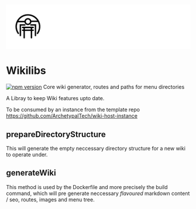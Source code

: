 ![Arcetypal Repo](./archetypal-heading.jpg)
# Wikilibs
[![npm version](https://badge.fury.io/js/@archetypaltech%2Fwikilibs.svg)](https://badge.fury.io/js/@archetypaltech%2Fwikilibs)
Core wiki generator, routes and paths for menu directories

A Libray to keep Wiki features upto date.

To be consumed by an instance from the template repo https://github.com/ArchetypalTech/wiki-host-instance

## prepareDirectoryStructure
This will generate the empty neccessary directory structure for a new wiki to operate under. 

## generateWiki
This method is used by the Dockerfile and more precisely the build command, which will pre generate neccessary _flavoured_ markdown content / seo, routes, images and menu tree.